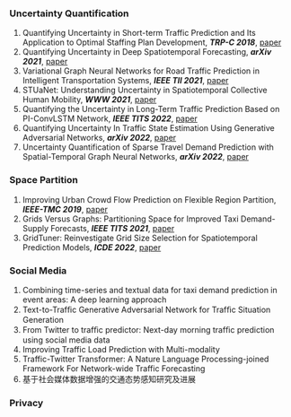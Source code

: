 ### Uncertainty Quantification
1. Quantifying Uncertainty in Short-term Traffic Prediction and Its Application to Optimal Staffing Plan Development, *__TRP-C 2018__*, [paper](https://www.sciencedirect.com/science/article/pii/S0968090X18306545)
2. Quantifying Uncertainty in Deep Spatiotemporal Forecasting, *__arXiv 2021__*, [paper](https://arxiv.org/abs/2105.11982)
3. Variational Graph Neural Networks for Road Traffic Prediction in Intelligent Transportation Systems, *__IEEE TII 2021__*, [paper](https://ieeexplore.ieee.org/abstract/document/9140389)
4. STUaNet: Understanding Uncertainty in Spatiotemporal Collective Human Mobility, *__WWW 2021__*, [paper](https://dl.acm.org/doi/abs/10.1145/3442381.3449817)
5. Quantifying the Uncertainty in Long-Term Traffic Prediction Based on PI-ConvLSTM Network, *__IEEE TITS 2022__*, [paper](https://ieeexplore.ieee.org/abstract/document/9847117)
6. Quantifying Uncertainty In Traffic State Estimation Using Generative Adversarial Networks, *__arXiv 2022__*, [paper](https://arxiv.org/abs/2206.09349)
7. Uncertainty Quantification of Sparse Travel Demand Prediction with Spatial-Temporal Graph Neural Networks, *__arXiv 2022__*, [paper](https://arxiv.org/abs/2208.05908)

### Space Partition
1. Improving Urban Crowd Flow Prediction on Flexible Region Partition, *__IEEE-TMC 2019__*, [paper](https://ieeexplore.ieee.org/abstract/document/8807281)
2. Grids Versus Graphs: Partitioning Space for Improved Taxi Demand-Supply Forecasts, *__IEEE TITS 2021__*, [paper](https://ieeexplore.ieee.org/abstract/document/9099450)
3. GridTuner: Reinvestigate Grid Size Selection for Spatiotemporal Prediction Models, *__ICDE 2022__*, [paper](https://ieeexplore.ieee.org/abstract/document/9835688)

### Social Media
1. Combining time-series and textual data for taxi demand prediction in event areas: A deep learning approach
2. Text-to-Trafﬁc Generative Adversarial Network for Trafﬁc Situation Generation
3. From Twitter to trafﬁc predictor: Next-day morning trafﬁc prediction using social media data
4. Improving Traffic Load Prediction with Multi-modality
5. Traffic-Twitter Transformer: A Nature Language Processing-joined Framework For Network-wide Traffic Forecasting
6. 基于社会媒体数据增强的交通态势感知研究及进展 

### Privacy
